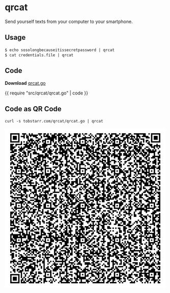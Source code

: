 # qrcat

Send yourself texts from your computer to your smartphone.

## Usage

	$ echo sosolongbecauseitissecretpassword | qrcat
	$ cat credentials.file | qrcat


## Code

__Download__ [qrcat.go](qrcat.go)

{{ require "src/qrcat/qrcat.go" | code }}

## Code as QR Code

	curl -s tobstarr.com/qrcat/qrcat.go | qrcat

<img src="/qrcat/qrcat.png" />
